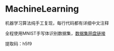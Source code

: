# MachineLearning

机器学习算法纯手工复现，每行代码都有详细中文注释

全程使用MNIST手写体识别数据集，[数据集网盘链接](链接：https://pan.baidu.com/s/1yoNAz4PmheWo6A5QdzezQQ?pwd=h5f9)

提取码：h5f9
